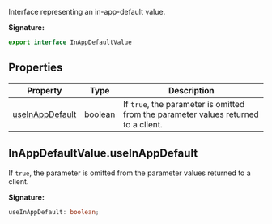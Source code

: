 Interface representing an in-app-default value.

<b>Signature:</b>

```typescript
export interface InAppDefaultValue 
```

## Properties

|  Property | Type | Description |
|  --- | --- | --- |
|  [useInAppDefault](./firebase-admin.remote-config.inappdefaultvalue.md#inappdefaultvalueuseinappdefault) | boolean | If <code>true</code>, the parameter is omitted from the parameter values returned to a client. |

## InAppDefaultValue.useInAppDefault

If `true`<!-- -->, the parameter is omitted from the parameter values returned to a client.

<b>Signature:</b>

```typescript
useInAppDefault: boolean;
```
